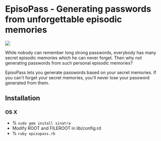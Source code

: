 # EpisoPass - Generating passwords from unforgettable episodic memories

![](https://gyazo.com/e5e677f6c0175d82b11a6718a145ebd2.png)

While nobody can remember long strong passwords,
everybody has many secret episodic memories
which he can never forget.
Then why not generating passwords from such
personal episodic memories?

EpisoPass lets you generate passwords based on
your secret memories. 
If you can't forget your secret memories,
you'll never lose your password generated from them.

## Installation

### OS X

- % ```sudo gem install sinatra```
- Modify ROOT and FILEROOT in lib/config.rd
- % ```ruby episopass.rb```
